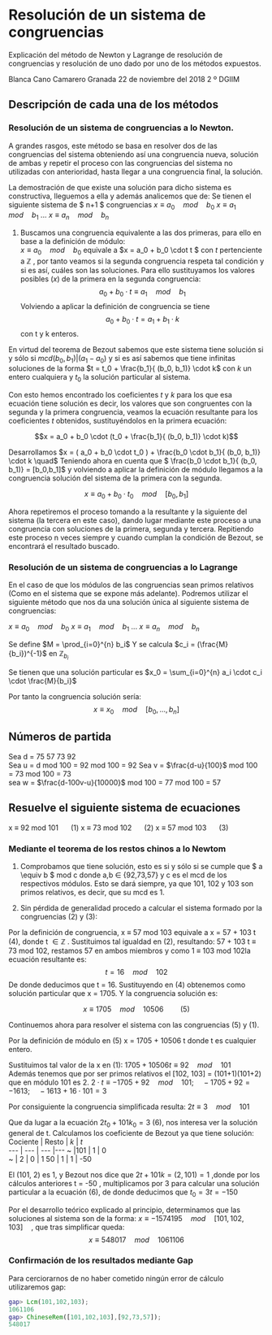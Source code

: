 # Resolución de un sistema de congruencias  
Explicación del método de Newton y Lagrange  de resolución de congruencias y resolución de uno dado por  uno de los métodos expuestos.

Blanca Cano Camarero
 Granada 22 de noviembre del 2018
2 º DGIIM


## Descripción de cada una de los métodos   
### Resolución de un sistema de congruencias a lo Newton.

A grandes rasgos, este método se basa  en resolver dos de las congruencias del sistema obteniendo así una congruencia nueva, solución de ambas y repetir el proceso con las congruencias del sistema no utilizadas con anterioridad, hasta llegar a una congruencia final, la solución.

La demostración de que existe una solución para dicho sistema es constructiva, lleguemos a ella y además analicemos que de:
Se tienen el siguiente sistema de $ n+1 $ congruencias
$x \equiv a_0 \quad mod \quad b_0$
$x \equiv a_1\quad mod \quad b_1$
...
$x \equiv a_n\quad mod \quad b_n$

1. Buscamos una congruencia equivalente a las dos primeras, para ello en base a la definición de módulo:  
$x \equiv a_0 \quad mod \quad b_0$ equivale a $x = a_0 + b_0 \cdot t  $ con $t$ pertenciente a  $\mathbb{Z}$ , por tanto veamos si la segunda congruencia respeta tal condición y  si es así, cuáles son las soluciones. Para ello sustituyamos los valores posibles ($x$) de la primera en la segunda congruencia:
$$a_0 + b_0 \cdot t  \equiv a_1 \quad mod \quad b_1$$
Volviendo a aplicar la definición de congruencia se tiene
$$a_0 + b_0 \cdot t =  a_1 + b_1 \cdot k$$  con t y k enteros.

En virtud del teorema de Bezout sabemos que este sistema tiene solución si y sólo si $mcd(b_0, b_1) | (a_1 - a_0)$ y si es así sabemos que tiene infinitas soluciones de la forma $t = t_0 + \frac{b_1}{ (b_0, b_1)} \cdot k$ con $k$ un entero cualquiera y $t_0$ la solución particular al sistema.

Con esto hemos encontrado los coeficientes $t$ y $k$ para los que esa ecuación tiene solución es decir, los valores que son  congruentes con la segunda y la primera congruencia, veamos la  ecuación resultante para los coeficientes $t$ obtenidos, sustituyéndolos en la primera ecuación:

$$x = a_0 + b_0 \cdot (t_0 + \frac{b_1}{ (b_0, b_1)} \cdot k)$$   

Desarrollamos  $x = ( a_0 + b_0 \cdot t_0 ) +  \frac{b_0 \cdot b_1}{ (b_0, b_1)} \cdot k \quad$  Teniendo ahora en cuenta que $ \frac{b_0 \cdot b_1}{ (b_0, b_1)} = [b_0,b_1]$ y volviendo a aplicar la definición de módulo llegamos a la congruencia solución del sistema de la primera con la segunda.  

$$x \equiv  a_0 + b_0 \cdot t_0 \quad mod \quad [b_0, b_1]$$

Ahora repetiremos el proceso tomando a la resultante y la siguiente del sistema (la tercera en este caso), dando lugar mediante este proceso a una congruencia con soluciones de la primera, segunda y tercera. Repitiendo este proceso n veces siempre y cuando cumplan la condición de Bezout, se encontrará el resultado buscado.

### Resolución de un sistema de congruencias a lo Lagrange  
En el caso de que los módulos de las congruencias sean primos relativos  (Como en el sistema que se expone más adelante). Podremos utilizar el siguiente método que nos da una solución única al siguiente sistema de congruencias:

$x \equiv a_0 \quad mod \quad b_0$
$x \equiv a_1\quad mod \quad b_1$
...
$x \equiv a_n\quad mod \quad b_n$

Se define $M = \prod_{i=0}^{n} b_i$
Y se calcula  $c_i = (\frac{M}{b_i})^{-1}$ en $\mathbb{Z}_{b_i}$

Se tienen que una solución particular es $x_0 = \sum_{i=0}^{n} a_i \cdot  c_i \cdot  \frac{M}{b_i}$

Por tanto la congruencia solución sería:
$$x \equiv x_0 \quad mod \quad [b_0, ... , b_n]$$

## Números de partida

Sea d = 75 57 73 92  
Sea u = d mod 100 = 92 mod 100  = 92
Sea v = $\frac{d-u}{100}$ mod 100  = 73 mod 100  = 73   
sea w = $\frac{d-100v-u}{10000}$ mod 100 = 77 mod 100 = 57  

## Resuelve el siguiente sistema de ecuaciones

 x $\equiv$ 92 mod 101  $\quad$  (1)
 x $\equiv$ 73 mod 102  $\quad$  (2)
 x $\equiv$ 57 mod 103  $\quad$  (3)

### Mediante el teorema de los restos chinos a lo Newtom

1. Comprobamos que tiene solución, esto es si y sólo si se cumple que $ a \equiv b $ mod c donde a,b $\in$ {92,73,57} y c es el mcd de los respectivos módulos.
 Esto se dará siempre, ya que 101, 102 y 103 son primos relativos, es decir, que su mcd es 1.

2. Sin pérdida de generalidad procedo a calcular el sistema formado por la congruencias (2) y (3):

Por la definición de congruencia, x $\equiv$ 57 mod 103  equivale a x = 57 + 103 t  (4), donde t $\in  \mathbb{Z}$ . Sustituimos tal igualdad en (2), resultando:
57 + 103 t $\equiv$ 73 mod 102, restamos 57 en ambos miembros y como 1 $\equiv$ 103 mod 102la ecuación resultante es:
$$ t = 16 \quad mod \quad 102$$
 De donde deducimos que t = 16.
 Sustituyendo en (4) obtenemos como solución particular  que  x = 1705.
Y la congruencia solución es:

$$x \equiv 1705 \quad mod \quad 10506 \quad \quad (5)$$  

Continuemos ahora para resolver el sistema con las congruencias (5) y (1).

Por la definición de módulo en (5) x = 1705 + 10506 t donde t es cualquier entero.

Sustituimos tal valor de la x en (1): $1705 + 10506 t \equiv 92 \quad mod \quad 101$   
Además tenemos que por ser primos relativos el [102, 103] = (101+1)(101+2) que en módulo 101 es 2.
$2 \cdot t \equiv -1705 + 92 \quad mod \quad 101; \quad -1705+92 = -1613; \quad
-1613 + 16 \cdot 101 = 3$

Por consiguiente la congruencia simplificada resulta:
$2t \equiv 3 \quad mod \quad 101$

Que da lugar a la ecuación $2t_0 + 101 k_0 = 3$ (6), nos interesa ver la solución general de t. Calculamos los coeficiente de Bezout ya que tiene solución:
Cociente | Resto | $k$ | $t$  
--- | --- | --- |---
  ~ |101   | 1 | 0  
  ~ | 2 | 0 | 1
  50 | 1 | 1 | -50    


  El (101, 2) es 1, y Bezout nos dice que $2t + 101k = (2,101) = 1$ ,donde por los cálculos anteriores t = -50 , multiplicamos por 3 para calcular una solución particular a la ecuación (6), de donde deducimos que $t_0 = 3t = -150$

  Por el desarrollo teórico explicado al principio, determinamos que las soluciones al sistema son de la forma:  $x \equiv -1574195 \quad mod \quad [101,102,103] \quad$, que tras simplificar queda:
  $$x \equiv 548017 \quad mod \quad 1061106$$

  ### Confirmación de los resultados mediante Gap
  Para cerciorarnos de no haber cometido ningún error de cálculo utilizaremos gap:
  ```Gap
  gap> Lcm(101,102,103);
  1061106
  gap> ChineseRem([101,102,103],[92,73,57]);
  548017
  ```

